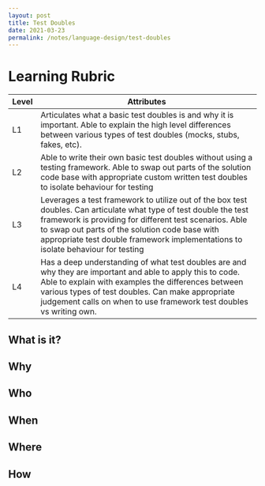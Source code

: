 ```yaml
---
layout: post
title: Test Doubles
date: 2021-03-23
permalink: /notes/language-design/test-doubles
---
```


# Learning Rubric

| Level | Attributes |
| ----- | ---------- |
| L1	| Articulates what a basic test doubles is and why it is important. Able to explain the high level differences between various types of test doubles (mocks, stubs, fakes, etc). |
| L2	| Able to write their own basic test doubles without using a testing framework. Able to swap out parts of the solution code base with appropriate custom written test doubles to isolate behaviour for testing |
| L3	| Leverages a test framework to utilize out of the box test doubles. Can articulate what type of test double the test framework is providing for different test scenarios. Able to swap out parts of the solution code base with appropriate test double framework implementations to isolate behaviour for testing |
| L4	| Has a deep understanding of what test doubles are and why they are important and able to apply this to code. Able to explain with examples the differences between various types of test doubles. Can make appropriate judgement calls on when to use framework test doubles vs writing own. |

## What is it?

## Why

## Who

## When

## Where

## How
